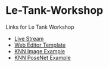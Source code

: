 # Le-Tank-Workshop

Links for Le Tank Workshop

* [Live Stream](https://youtu.be/yEYgXP04GpI)
* [Web Editor Template](https://editor.p5js.org/codingtrain/sketches/B1ZSZP1M4)
* [KNN Image Example](https://editor.p5js.org/ml5/sketches/Hkgk85CbE)
* [KNN PoseNet Example](https://editor.p5js.org/ml5/sketches/HkmmE7kM4)
